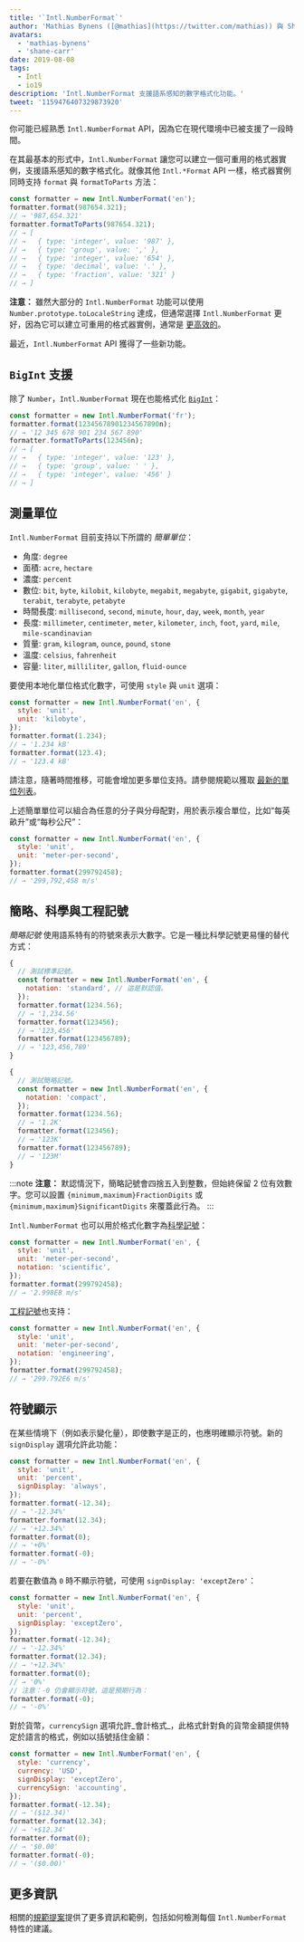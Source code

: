 ```yaml
---
title: '`Intl.NumberFormat`'
author: 'Mathias Bynens ([@mathias](https://twitter.com/mathias)) 與 Shane F. Carr'
avatars:
  - 'mathias-bynens'
  - 'shane-carr'
date: 2019-08-08
tags:
  - Intl
  - io19
description: 'Intl.NumberFormat 支援語系感知的數字格式化功能。'
tweet: '1159476407329873920'
---
```

你可能已經熟悉 `Intl.NumberFormat` API，因為它在現代環境中已被支援了一段時間。

<feature-support chrome="24"
                 firefox="29"
                 safari="10"
                 nodejs="0.12"
                 babel="yes"></feature-support>

在其最基本的形式中，`Intl.NumberFormat` 讓您可以建立一個可重用的格式器實例，支援語系感知的數字格式化。就像其他 `Intl.*Format` API 一樣，格式器實例同時支持 `format` 與 `formatToParts` 方法：

<!--truncate-->
```js
const formatter = new Intl.NumberFormat('en');
formatter.format(987654.321);
// → '987,654.321'
formatter.formatToParts(987654.321);
// → [
// →   { type: 'integer', value: '987' },
// →   { type: 'group', value: ',' },
// →   { type: 'integer', value: '654' },
// →   { type: 'decimal', value: '.' },
// →   { type: 'fraction', value: '321' }
// → ]
```

**注意：** 雖然大部分的 `Intl.NumberFormat` 功能可以使用 `Number.prototype.toLocaleString` 達成，但通常選擇 `Intl.NumberFormat` 更好，因為它可以建立可重用的格式器實例，通常是 [更高效的](/blog/v8-release-76#localized-bigint)。

最近，`Intl.NumberFormat` API 獲得了一些新功能。

## `BigInt` 支援

除了 `Number`，`Intl.NumberFormat` 現在也能格式化 [`BigInt`](/features/bigint)：

```js
const formatter = new Intl.NumberFormat('fr');
formatter.format(12345678901234567890n);
// → '12 345 678 901 234 567 890'
formatter.formatToParts(123456n);
// → [
// →   { type: 'integer', value: '123' },
// →   { type: 'group', value: ' ' },
// →   { type: 'integer', value: '456' }
// → ]
```

<feature-support chrome="76 /blog/v8-release-76#localized-bigint"
                 firefox="no"
                 safari="no"
                 nodejs="no"
                 babel="no"></feature-support>

## 測量單位

`Intl.NumberFormat` 目前支持以下所謂的 _簡單單位_：

- 角度: `degree`
- 面積: `acre`, `hectare`
- 濃度: `percent`
- 數位: `bit`, `byte`, `kilobit`, `kilobyte`, `megabit`, `megabyte`, `gigabit`, `gigabyte`, `terabit`, `terabyte`, `petabyte`
- 時間長度: `millisecond`, `second`, `minute`, `hour`, `day`, `week`, `month`, `year`
- 長度: `millimeter`, `centimeter`, `meter`, `kilometer`, `inch`, `foot`, `yard`, `mile`, `mile-scandinavian`
- 質量: `gram`,  `kilogram`, `ounce`, `pound`, `stone`
- 溫度: `celsius`, `fahrenheit`
- 容量: `liter`, `milliliter`, `gallon`, `fluid-ounce`

要使用本地化單位格式化數字，可使用 `style` 與 `unit` 選項：

```js
const formatter = new Intl.NumberFormat('en', {
  style: 'unit',
  unit: 'kilobyte',
});
formatter.format(1.234);
// → '1.234 kB'
formatter.format(123.4);
// → '123.4 kB'
```

請注意，隨著時間推移，可能會增加更多單位支持。請參閱規範以獲取 [最新的單位列表](https://tc39.es/proposal-unified-intl-numberformat/section6/locales-currencies-tz_proposed_out.html#table-sanctioned-simple-unit-identifiers)。

上述簡單單位可以組合為任意的分子與分母配對，用於表示複合單位，比如“每英畝升”或“每秒公尺”：

```js
const formatter = new Intl.NumberFormat('en', {
  style: 'unit',
  unit: 'meter-per-second',
});
formatter.format(299792458);
// → '299,792,458 m/s'
```

<feature-support chrome="77"
                 firefox="no"
                 safari="no"
                 nodejs="no"
                 babel="no"></feature-support>

## 簡略、科學與工程記號

_簡略記號_ 使用語系特有的符號來表示大數字。它是一種比科學記號更易懂的替代方式：

```js
{
  // 測試標準記號。
  const formatter = new Intl.NumberFormat('en', {
    notation: 'standard', // 這是默認值。
  });
  formatter.format(1234.56);
  // → '1,234.56'
  formatter.format(123456);
  // → '123,456'
  formatter.format(123456789);
  // → '123,456,789'
}

{
  // 測試簡略記號。
  const formatter = new Intl.NumberFormat('en', {
    notation: 'compact',
  });
  formatter.format(1234.56);
  // → '1.2K'
  formatter.format(123456);
  // → '123K'
  formatter.format(123456789);
  // → '123M'
}
```

:::note
**注意：** 默認情況下，簡略記號會四捨五入到整數，但始終保留 2 位有效數字。您可以設置 `{minimum,maximum}FractionDigits` 或 `{minimum,maximum}SignificantDigits` 來覆蓋此行為。
:::

`Intl.NumberFormat` 也可以用於格式化數字為[科學記號](https://en.wikipedia.org/wiki/Scientific_notation)：

```js
const formatter = new Intl.NumberFormat('en', {
  style: 'unit',
  unit: 'meter-per-second',
  notation: 'scientific',
});
formatter.format(299792458);
// → '2.998E8 m/s'
```

[工程記號](https://en.wikipedia.org/wiki/Engineering_notation)也支持：

```js
const formatter = new Intl.NumberFormat('en', {
  style: 'unit',
  unit: 'meter-per-second',
  notation: 'engineering',
});
formatter.format(299792458);
// → '299.792E6 m/s'
```

<feature-support chrome="77"
                 firefox="no"
                 safari="no"
                 nodejs="no"
                 babel="no"></feature-support>

## 符號顯示

在某些情境下（例如表示變化量），即使數字是正的，也應明確顯示符號。新的 `signDisplay` 選項允許此功能：

```js
const formatter = new Intl.NumberFormat('en', {
  style: 'unit',
  unit: 'percent',
  signDisplay: 'always',
});
formatter.format(-12.34);
// → '-12.34%'
formatter.format(12.34);
// → '+12.34%'
formatter.format(0);
// → '+0%'
formatter.format(-0);
// → '-0%'
```

若要在數值為 `0` 時不顯示符號，可使用 `signDisplay: 'exceptZero'`：

```js
const formatter = new Intl.NumberFormat('en', {
  style: 'unit',
  unit: 'percent',
  signDisplay: 'exceptZero',
});
formatter.format(-12.34);
// → '-12.34%'
formatter.format(12.34);
// → '+12.34%'
formatter.format(0);
// → '0%'
// 注意：-0 仍會顯示符號，這是預期行為：
formatter.format(-0);
// → '-0%'
```

對於貨幣，`currencySign` 選項允許_會計格式_，此格式針對負的貨幣金額提供特定於語言的格式，例如以括號括住金額：

```js
const formatter = new Intl.NumberFormat('en', {
  style: 'currency',
  currency: 'USD',
  signDisplay: 'exceptZero',
  currencySign: 'accounting',
});
formatter.format(-12.34);
// → '($12.34)'
formatter.format(12.34);
// → '+$12.34'
formatter.format(0);
// → '$0.00'
formatter.format(-0);
// → '($0.00)'
```

<feature-support chrome="77"
                 firefox="no"
                 safari="no"
                 nodejs="no"
                 babel="no"></feature-support>

## 更多資訊

相關的[規範提案](https://github.com/tc39/proposal-unified-intl-numberformat)提供了更多資訊和範例，包括如何檢測每個 `Intl.NumberFormat` 特性的建議。
